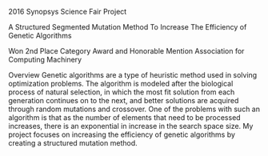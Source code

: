 2016 Synopsys Science Fair Project

A Structured Segmented Mutation Method To Increase The Efficiency of Genetic Algorithms 

Won 2nd Place Category Award and Honorable Mention Association for Computing Machinery

Overview
Genetic algorithms are a type of heuristic method used in solving optimization problems. The algorithm is modeled after the biological process of natural selection, in which the most fit solution from each generation continues on to the next, and better solutions are acquired through random mutations and crossover. One of the problems with such an algorithm is that as the number of elements that need to be processed increases, there is an exponential in increase in the search space size. My project focuses on increasing the efficiency of genetic algorithms by creating a structured mutation method.
